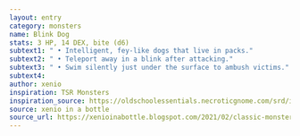 ```yaml
---
layout: entry 
category: monsters
name: Blink Dog
stats: 3 HP, 14 DEX, bite (d6)
subtext1: " • Intelligent, fey-like dogs that live in packs."
subtext2: " • Teleport away in a blink after attacking."
subtext3: " • Swim silently just under the surface to ambush victims."
subtext4: 
author: xenio
inspiration: TSR Monsters
inspiration_source: https://oldschoolessentials.necroticgnome.com/srd/index.php/Monster_Descriptions
source: xenio in a bottle
source_url: https://xenioinabottle.blogspot.com/2021/02/classic-monsters-for-cairnito-part-1.html
---
```

